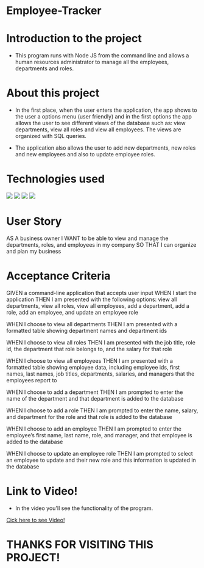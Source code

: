 # Employee-Tracker


# Introduction to the project
* This program runs with Node JS from the command line and allows a human resources administrator to manage all the employees, departments and roles.

# About this project 
* In the first place, when the user enters the application, the app shows to the user a options menu (user friendly) and in the first options the app allows the user to see different views of the database such as: view departments, view all roles and view all employees. The views are organized with SQL queries.

* The application also allows the user to add new departments, new roles and new employees and also to update employee roles.


# Technologies used
<div style="display=flex flex-row flex-wrap">
    <img src="https://img.shields.io/badge/-JavaScript-F7DF1E?logo=javascript&logoColor=fff">
    <img src="https://img.shields.io/badge/-Node.js-339933?logo=node.js&logoColor=fff">
    <img src="https://img.shields.io/badge/-GitHub-181717?logo=github&logoColor=fff">
    <img src="https://img.shields.io/badge/-MySQL-003B57?logo=mysql&logoColor=fff">
</div>

# User Story

AS A business owner
I WANT to be able to view and manage the departments, roles, and employees in my company
SO THAT I can organize and plan my business

# Acceptance Criteria

GIVEN a command-line application that accepts user input
WHEN I start the application
THEN I am presented with the following options: view all departments, view all roles, view all employees, add a department, add a role, add an employee, and update an employee role

WHEN I choose to view all departments
THEN I am presented with a formatted table showing department names and department ids

WHEN I choose to view all roles
THEN I am presented with the job title, role id, the department that role belongs to, and the salary for that role

WHEN I choose to view all employees
THEN I am presented with a formatted table showing employee data, including employee ids, first names, last names, job titles, departments, salaries, and managers that the employees report to

WHEN I choose to add a department
THEN I am prompted to enter the name of the department and that department is added to the database

WHEN I choose to add a role
THEN I am prompted to enter the name, salary, and department for the role and that role is added to the database

WHEN I choose to add an employee
THEN I am prompted to enter the employee’s first name, last name, role, and manager, and that employee is added to the database

WHEN I choose to update an employee role
THEN I am prompted to select an employee to update and their new role and this information is updated in the database 


# Link to Video!
* In the video you'll see the functionality of the program.
<div><a href=" target="_blank">Cick here to see Video!</a></div>


# THANKS FOR VISITING THIS PROJECT!